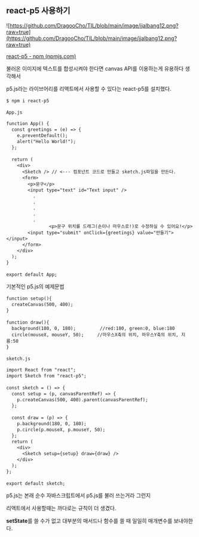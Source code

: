 ## **react-p5 사용하기**

![https://github.com/DragooCho/TIL/blob/main/image/jjalbang12.png?raw=true](https://github.com/DragooCho/TIL/blob/main/image/jjalbang12.png?raw=true)

[react-p5 - npm (npmjs.com)](https://www.npmjs.com/package/react-p5)

불러온 이미지에 텍스트를 합성시켜야 한다면 canvas API를 이용하는게 유용하다 생각해서

p5.js라는 라이브어리를 리액트에서 사용할 수 있다는 react-p5를 설치했다.

```
$ npm i react-p5
```

`App.js`

```
function App() {
  const greetings = (e) => {
    e.preventDefault();
    alert("Hello World!");
  };

  return (
    <div>
      <Sketch /> // <--- 컴포넌트 코드로 만들고 sketch.js파일을 만든다.
      <form>
        <p>문구</p>
        <input type="text" id="Text input" />
          .
          .
          .
          .
          .
                <p>문구 위치를 드래그(손이나 마우스로!)로 수정하실 수 있어요!</p>
        <input type="submit" onClick={greetings} value="만들기"></input>
      </form>
    </div>
  );
}

export default App;  

```

기본적인  p5.js의 예제문법

```
function setup(){  
  createCanvas(500, 400);
}

function draw(){   
  background(180, 0, 180);         //red:180, green:0, blue:180
  circle(mouseX, mouseY, 50);     //마우스X축의 위치, 마우스Y축의 위치, 지름:50 
}
```

`sketch.js`

```
import React from "react";
import Sketch from "react-p5";

const sketch = () => {
  const setup = (p, canvasParentRef) => {
    p.createCanvas(500, 400).parent(canvasParentRef);
  };

  const draw = (p) => {
    p.background(180, 0, 180);
    p.circle(p.mouseX, p.mouseY, 50);
  };
  return (
    <div>
      <Sketch setup={setup} draw={draw} />
    </div>
  );
};

export default sketch;
```

p5.js는 본래 순수 자바스크립트에서 p5.js를 불러 쓰는거라 그런지

리액트에서 사용할때는 까다로는 규칙이 더 생겼다.

**setState**를 쓸 수가 없고 대부분의 매서드나 함수를 쓸 때 일일히 매개변수를 보내야한다.

